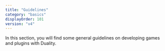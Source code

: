 ```yaml
---
title: "Guidelines"
category: "basics"
displayOrder: 101
version: "v4"
---
```


In this section, you will find some general guidelines on developing games and plugins with Duality.